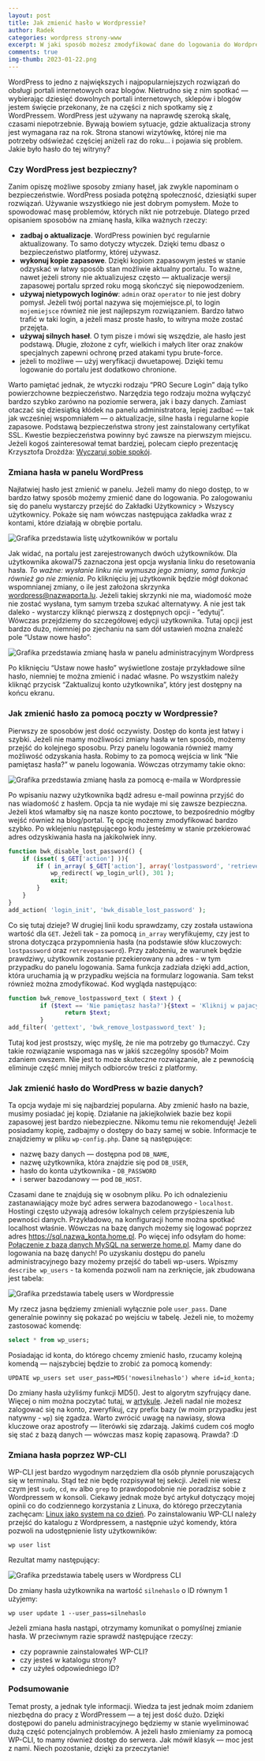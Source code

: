 ```yaml
---
layout: post
title: Jak zmienić hasło w Wordpressie?
author: Radek
categories: wordpress strony-www
excerpt: W jaki sposób możesz zmodyfikować dane do logowania do Wordpressa? Czy zmiana hasła jest trudna? Więcej informacji we wpisie.
comments: true
img-thumb: 2023-01-22.png
---
```

WordPress to jedno z największych i najpopularniejszych rozwiązań do obsługi portali internetowych oraz blogów. Nietrudno się z nim spotkać — wybierając dziesięć dowolnych portali internetowych, sklepów i blogów jestem święcie przekonany, że na części z nich spotkamy się z WordPressem. 
WordPress jest używany na naprawdę szeroką skalę, czasami niepotrzebnie. Bywają bowiem sytuacje, gdzie aktualizacja strony jest wymagana raz na rok. Strona stanowi wizytówkę, której nie ma potrzeby odświeżać częściej aniżeli raz do roku… i pojawia się problem. Jakie było hasło do tej witryny? 

### Czy WordPress jest bezpieczny?
Zanim opiszę możliwe sposoby zmiany haseł, jak zwykle napominam o bezpieczeństwie. WordPress posiada potężną społeczność, dziesiątki super rozwiązań. Używanie wszystkiego nie jest dobrym pomysłem. Może to spowodować masę problemów, których nikt nie potrzebuje. Dlatego przed opisaniem sposobów na zmianę hasła, kilka ważnych rzeczy:
* **zadbaj o aktualizacje**. WordPress powinien być regularnie aktualizowany. To samo dotyczy wtyczek. Dzięki temu dbasz o bezpieczeństwo platformy, której używasz.
* **wykonuj kopie zapasowe**. Dzięki kopiom zapasowym jesteś w stanie odzyskać w łatwy sposób stan możliwie aktualny portalu. To ważne, nawet jeżeli strony nie aktualizujesz często — aktualizacje wersji zapasowej portalu sprzed roku mogą skończyć się niepowodzeniem. 
* **używaj nietypowych loginów**: ```admin``` oraz ```operator``` to nie jest dobry pomysł. Jeżeli twój portal nazywa się mojemiejsce.pl, to login ```mojemiejsce``` również nie jest najlepszym rozwiązaniem. Bardzo łatwo trafić w taki login, a jeżeli masz proste hasło, to witryna może zostać przejęta.
* **używaj silnych haseł**. O tym pisze i mówi się wszędzie, ale hasło jest podstawą. Długie, złożone z cyfr, wielkich i małych liter oraz znaków specjalnych zapewni ochronę przed atakami typu brute-force.
* jeżeli to możliwe — użyj weryfikacji dwuetapowej. Dzięki temu logowanie do portalu jest dodatkowo chronione.

Warto pamiętać jednak, że wtyczki rodzaju “PRO Secure Login” dają tylko powierzchowne bezpieczeństwo. Narzędzia tego rodzaju można wyłączyć bardzo szybko zarówno na poziomie serwera, jak i bazy danych. Zamiast otaczać się dziesiątką kłódek na panelu administratora, lepiej zadbać — tak jak wcześniej wspomniałem — o aktualizacje, silne hasła i regularne kopie zapasowe. Podstawą bezpieczeństwa strony jest zainstalowany certyfikat SSL. 
Kwestie bezpieczeństwa powinny być zawsze na pierwszym miejscu. Jeżeli kogoś zainteresował temat bardziej, polecam ciepło prezentację Krzysztofa Drożdża: [Wyczaruj sobie spokój](https://wpmagus.pl/prezentacje/wyczaruj-sobie-spokoj/).

### Zmiana hasła w panelu WordPress
Najłatwiej hasło jest zmienić w panelu. Jeżeli mamy do niego dostęp, to w bardzo łatwy sposób możemy zmienić dane do logowania. 
Po zalogowaniu się do panelu wystarczy przejść do Zakładki Użytkownicy > Wszyscy użytkownicy. Pokaże się nam wówczas następująca zakładka wraz z kontami, które działają w obrębie portalu.

![Grafika przedstawia listę użytkowników w portalu]({{site.baseurl}}/img/post-img/2023-01-22/wordpress-lista-uzytkownikow.png)

Jak widać, na portalu jest zarejestrowanych dwóch użytkowników. Dla użytkownika akowal75 zaznaczona jest opcja wysłania linku do resetowania hasła. *To ważne: wysłanie linku nie wymusza jego zmiany, sama funkcja również go nie zmienia*. Po kliknięciu jej użytkownik będzie mógł dokonać wspomnianej zmiany, o ile jest założona skrzynka wordpress@nazwaporta.lu. Jeżeli takiej skrzynki nie ma, wiadomość może nie zostać wysłana, tym samym trzeba szukać alternatywy. A nie jest tak daleko - wystarczy kliknąć pierwszą z dostępnych opcji - “edytuj”. Wówczas przejdziemy do szczegółowej edycji użytkownika.
Tutaj opcji jest bardzo dużo, niemniej po zjechaniu na sam dół ustawień można znaleźć pole “Ustaw nowe hasło”: 

![Grafika przedstawia zmianę hasła w panelu administracyjnym Wordpress]({{site.baseurl}}/img/post-img/2023-01-22/zmiana-hasla-uzytkownika-dashbord.png)

Po kliknięciu  “Ustaw nowe hasło” wyświetlone zostaje przykładowe silne hasło, niemniej te można zmienić i nadać własne. Po wszystkim należy kliknąć przycisk “Zaktualizuj konto użytkownika”, który jest dostępny na końcu ekranu.

### Jak zmienić hasło za pomocą poczty w Wordpressie?
Pierwszy ze sposobów jest dość oczywisty. Dostęp do konta jest łatwy i szybki. Jeżeli nie mamy możliwości zmiany hasła w ten sposób, możemy przejść do kolejnego sposobu. 
Przy panelu logowania również mamy możliwość odzyskania hasła. Robimy to za pomocą wejścia w link “Nie pamiętasz hasła?” w panelu logowania. Wówczas otrzymamy takie okno: 

![Grafika przedstawia zmianę hasła za pomocą e-maila w Wordpressie]({{site.baseurl}}/img/post-img/2023-01-22/wordpress-zmiana-hasla-uzytkownika.png)

Po wpisaniu nazwy użytkownika bądź adresu e-mail powinna przyjść do nas wiadomość z hasłem. 
Opcja ta nie wydaje mi się zawsze bezpieczna. Jeżeli ktoś włamałby się na nasze konto pocztowe, to bezpośrednio mógłby wejść również na blog/portal. Tę opcję możemy zmodyfikować bardzo szybko. 
Po wklejeniu następującego kodu jesteśmy w stanie przekierować adres odzyskiwania hasła na jakikolwiek inny. 
```php
function bwk_disable_lost_password() {
    if (isset( $_GET['action'] )){
        if ( in_array( $_GET['action'], array('lostpassword', 'retrievepassword') ) ) {
            wp_redirect( wp_login_url(), 301 );
            exit;
        }
    }
}
add_action( 'login_init', 'bwk_disable_lost_password' );
```
Co się tutaj dzieje? W drugiej linii kodu sprawdzamy, czy została ustawiona wartość dla `GET`. Jeżeli tak - za pomocą `in_array` weryfikujemy, czy jest to strona dotycząca przypomnienia hasła (na podstawie słów kluczowych: `lostpassword` oraz `retrevepassword`). Przy założeniu, że warunek będzie prawdziwy, użytkownik zostanie przekierowany na adres - w tym przypadku do panelu logowania. Sama funkcja zadziała dzięki add_action, która uruchamia ją w przypadku wejścia na formularz logowania.
Sam tekst również można zmodyfikować. Kod wygląda następująco:
```php
function bwk_remove_lostpassword_text ( $text ) {
         if ($text == 'Nie pamiętasz hasła?'){$text = 'Kliknij w pajacyka!';}
                return $text;
         }
add_filter( 'gettext', 'bwk_remove_lostpassword_text' );
```
Tutaj kod jest prostszy, więc myślę, że nie ma potrzeby go tłumaczyć. 
Czy takie rozwiązanie wspomaga nas w jakiś szczególny sposób? Moim zdaniem owszem. Nie jest to może skuteczne rozwiązanie, ale z pewnością eliminuje część mniej miłych odbiorców treści z platformy.

### Jak zmienić hasło do WordPress w bazie danych?
Ta opcja wydaje mi się najbardziej popularna. Aby zmienić hasło na bazie, musimy posiadać jej kopię. Działanie na jakiejkolwiek bazie bez kopii zapasowej jest bardzo niebezpieczne. Nikomu temu nie rekomenduję! Jeżeli posiadamy kopię, zadbajmy o dostępy do bazy samej w sobie. Informacje te znajdziemy w pliku `wp-config.php`. Dane są następujące:
* nazwę bazy danych — dostępna pod `DB_NAME`,
* nazwę użytkownika, która znajdzie się pod `DB_USER`,
* hasło do konta użytkownika -  `DB_PASSWORD`
* i serwer bazodanowy — pod `DB_HOST`.

Czasami dane te znajdują się w osobnym pliku. Po ich odnalezieniu zastanawiający może być adres serwera bazodanowego - `localhost`. Hostingi często używają adresów lokalnych celem przyśpieszenia lub pewności danych. Przykładowo, na konfiguracji home można spotkać localhost właśnie. Wówczas na bazę danych możemy się logować poprzez adres https://sql.nazwa_konta.home.pl. Po więcej info odsyłam do home: [Połączenie z bazą danych MySQL na serwerze home.pl](https://pomoc.home.pl/baza-wiedzy/polaczenie-z-baza-danych-mysql-na-serwerze-w-home-pl).
Mamy dane do logowania na bazę danych! Po uzyskaniu dostępu do panelu administracyjnego bazy możemy przejść do tabeli wp-users. Wpiszmy `describe wp_users` - ta komenda pozwoli nam na zerknięcie, jak zbudowana jest tabela:

![Grafika przedstawia tabelę users w Wordpressie]({{site.baseurl}}/img/post-img/2023-01-22/tabela-users-wordpress.png)

My rzecz jasna będziemy zmieniali wyłącznie pole `user_pass`. Dane generalnie powinny się pokazać po wejściu w tabelę. Jeżeli nie, to możemy zastosować komendę:
```sql
select * from wp_users;
```
Posiadając id konta, do którego chcemy zmienić hasło, rzucamy kolejną komendą — najszybciej będzie to zrobić za pomocą komendy:
```
UPDATE wp_users set user_pass=MD5('nowesilnehaslo') where id=id_konta;
 ```
Do zmiany hasła użyliśmy funkcji MD5(). Jest to algorytm szyfrujący dane. Więcej o nim można poczytać tutaj, w [artykule](https://repozytorium.ukw.edu.pl/bitstream/handle/item/3558/Implementacja%20algorytmu%20funkcji%20skrotu%20MD5%20w%20jezyku%20C%2B%2B.pdf?sequence=1&isAllowed=y).
Jeżeli nadal nie możesz zalogować się na konto, zweryfikuj, czy prefix bazy (w moim przypadku jest natywny - `wp`) się zgadza. Warto zwrócić uwagę na nawiasy, słowa kluczowe oraz apostrofy — literówki się zdarzają. Jakimś cudem coś mogło się stać z bazą danych — wówczas masz kopię zapasową. Prawda? :D

### Zmiana hasła poprzez WP-CLI
WP-CLI jest bardzo wygodnym narzędziem dla osób płynnie poruszających się w terminalu. Stąd też nie będę rozpisywał tej sekcji. Jeżeli nie wiesz czym jest `sudo`, `cd`, `mv` albo `grep` to prawdopodobnie nie poradzisz sobie z Wordpressem w konsoli. Ciekawy jednak może być artykuł dotyczący mojej opinii co do codziennego korzystania z Linuxa, do którego przeczytania zachęcam: [Linux jako system na co dzień]({{site.baseurl}}/wpisy/linux-system-na-co-dzien/).
Po zainstalowaniu WP-CLI należy przejść do katalogu z Wordpressem, a następnie użyć komendy, która pozwoli na udostępnienie listy użytkowników: 
```
wp user list
```
Rezultat mamy następujący:

![Grafika przedstawia tabelę users w Wordpress CLI]({{site.baseurl}}/img/post-img/2023-01-22/tabela-users-wordpress-cli.png)

Do zmiany hasła użytkownika na wartość `silnehaslo` o ID równym 1 użyjemy: 
```
wp user update 1 --user_pass=silnehaslo
```
Jeżeli zmiana hasła nastąpi, otrzymamy komunikat o pomyślnej zmianie hasła. W przeciwnym razie sprawdź następujące rzeczy:
* czy poprawnie zainstalowałeś WP-CLI?
* czy jesteś w katalogu strony?
* czy użyłeś odpowiedniego ID?

### Podsumowanie
Temat prosty, a jednak tyle informacji. Wiedza ta jest jednak moim zdaniem niezbędna do pracy z WordPressem — a tej jest dość dużo. Dzięki dostępowi do panelu administracyjnego będziemy w stanie wyeliminować dużą część potencjalnych problemów. A jeżeli hasło zmieniamy za pomocą WP-CLI, to mamy również dostęp do serwera. Jak mówił klasyk — moc jest z nami. Niech pozostanie, dzięki za przeczytanie!
